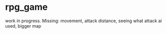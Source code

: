 # rpg_game
work in progress.
Missing: movement, attack distance, seeing what attack ai used, bigger map
